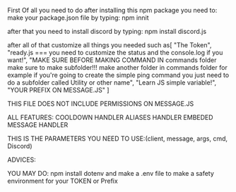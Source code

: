 First Of all you need to do 
after installing this npm package you need to: 
make your package.json file by typing: npm innit

after that you need to install discord by typing: npm install discord.js

after all of that customize all things you needed such as[
    "The Token",
    "ready.js === you need to customize the status and the console.log if you want!",
    "MAKE SURE BEFORE MAKING COMMAND IN commands folder make sure to make subfolder!!! make another folder in commands folder for example if you're going to create the simple ping command you just need to do a subfolder called Utility or other name",
    "Learn JS simple variable!",
    "YOUR PREFIX ON MESSAGE.JS"
]

THIS FILE DOES NOT INCLUDE PERMISSIONS ON MESSAGE.JS

ALL FEATURES:
COOLDOWN HANDLER
ALIASES HANDLER
EMBEDED MESSAGE HANDLER 


THIS IS THE PARAMETERS YOU NEED TO USE:(client, message, args, cmd, Discord)

ADVICES: 

YOU MAY DO: npm install dotenv
and make a .env file to make a safety environment for your TOKEN or Prefix